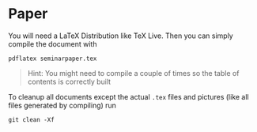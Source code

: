 Paper
=====

You will need a LaTeX Distribution like TeX Live. Then you can simply compile
the document with

	pdflatex seminarpaper.tex

> Hint: You might need to compile a couple of times so the table of contents is
> correctly built

To cleanup all documents except the actual `.tex` files and pictures (like all
files generated by compiling) run

	git clean -Xf
